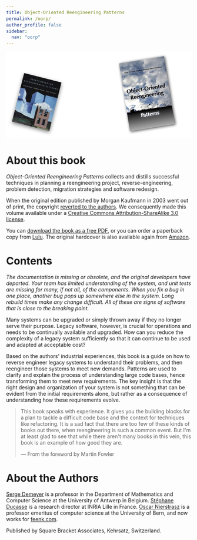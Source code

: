 ```yaml
---
title: Object-Oriented Reengineering Patterns
permalink: /oorp/
author_profile: false
sidebar:
  nav: "oorp"
---
```


![old and new front covers](/files/oorp/oorp-2x.jpg)

# About this book

*Object-Oriented Reengineering Patterns* collects and distills successful techniques in planning a reengineering project, reverse-engineering, problem detection, migration strategies and software redesign.

When the original edition published by Morgan Kaufmann in 2003 went out of print, the copyright [reverted to the authors](/files/oorp/oorp-copyright-reversion.jpg). We consequently made this volume available under a [Creative Commons Attribution-ShareAlike 3.0 license](http://creativecommons.org/licenses/by-sa/3.0/).

You can [download the book as a free PDF](/files/oorp/OORP-2013-11-27.pdf),
or you can order a paperback copy from [Lulu](https://www.lulu.com/shop/oscar-nierstrasz-and-serge-demeyer-and-stéphane-ducasse/object-oriented-reengineering-patterns/ebook/product-17gpzm5e.html?q=&page=1&pageSize=4). 
The original hardcover is also available again from [Amazon](https://www.amazon.com/Object-Oriented-Reengineering-Patterns-Engineering-Programming/dp/1558606394/ref=sr_1_1).

# Contents

*The documentation is missing or obsolete, and the original developers have departed. Your team has limited understanding of the system, and unit tests are missing for many, if not all, of the components. When you fix a bug in one place, another bug pops up somewhere else in the system. Long rebuild times make any change difficult. All of these are signs of software that is close to the breaking point.*

Many systems can be upgraded or simply thrown away if they no longer serve their purpose. Legacy software, however, is crucial for operations and needs to be continually available and upgraded. How can you reduce the complexity of a legacy system sufficiently so that it can continue to be used and adapted at acceptable cost?

Based on the authors' industrial experiences, this book is a guide on how to reverse engineer legacy systems to understand their problems, and then reengineer those systems to meet new demands. Patterns are used to clarify and explain the process of understanding large code bases, hence transforming them to meet new requirements. The key insight is that the right design and organization of your system is not something that can be evident from the initial requirements alone, but rather as a consequence of understanding how these requirements evolve.

> This book speaks with experience. It gives you the building blocks for a plan to tackle a difficult code base and the context for techniques like refactoring. It is a sad fact that there are too few of these kinds of books out there, when reengineering is such a common event. But I'm at least glad to see that while there aren't many books in this vein, this book is an example of how good they are.
>
> — From the foreword by Martin Fowler

# About the Authors

[Serge Demeyer](http://www.win.ua.ac.be/~sdemey/) is a professor in the Department of Mathematics and Computer Science at the University of Antwerp in Belgium.
[Stéphane Ducasse](http://stephane.ducasse.free.fr/) is a research director at INRIA Lille in France.
[Oscar Nierstrasz](https://www.oscar.nierstrasz.org/) is a professor emeritus of computer science at the University of Bern, and now works for [feenk.com](https://feenk.com/about/).

Published by Square Bracket Associates, Kehrsatz, Switzerland.
